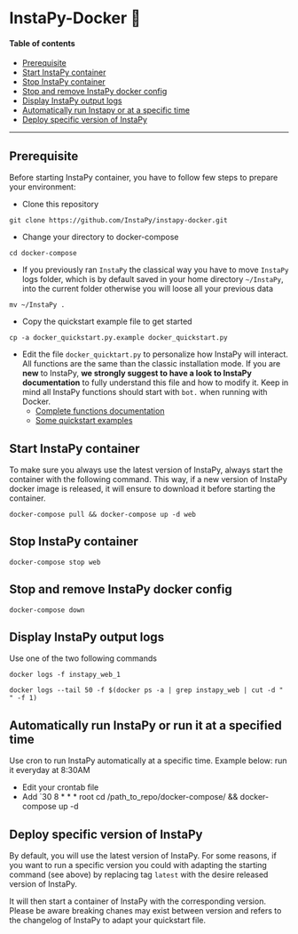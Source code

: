 # InstaPy-Docker 🐳

#### Table of contents
- [Prerequisite](#running-instapy-with-docker)
- [Start InstaPy container](#start-instapy-container)
- [Stop InstaPy container](#stop-instapy-container)
- [Stop and remove InstaPy docker config](#stop-and-remove-instapy-docker-config)
- [Display InstaPy output logs](#display-instapy-output-logs)
- [Automatically run Instapy or at a specific time](#automatically-run-instapy-or-run-it-at-a-specified-time)
- [Deploy specific version of InstaPy](#deploy-specific-version-of-instapy)

---

## Prerequisite
Before starting InstaPy container, you have to follow few steps to prepare your environment:
* Clone this repository
```
git clone https://github.com/InstaPy/instapy-docker.git
```
* Change your directory to docker-compose
```
cd docker-compose
```
* If you previously ran `InstaPy` the classical way you have to move `InstaPy` logs folder, which is by default saved in your home directory `~/InstaPy`, into the current folder otherwise you will loose all your previous data
```
mv ~/InstaPy .
```
* Copy the quickstart example file to get started
```
cp -a docker_quickstart.py.example docker_quickstart.py
```
* Edit the file `docker_quicktart.py` to personalize how InstaPy will interact. All functions are the same than the classic installation mode. If you are **new** to InstaPy, **we strongly suggest to have a look to InstaPy documentation** to fully understand this file and how to modify it. Keep in mind all InstaPy functions should start with `bot.` when running with Docker.
  - [Complete functions documentation](https://github.com/timgrossmann/InstaPy#documentation)
  - [Some quickstart examples](https://github.com/InstaPy/instapy-quickstart/tree/master/quickstart_templates)
  
## Start InstaPy container
To make sure you always use the latest version of InstaPy, always start the container with the following command. This way, if a new version of InstaPy docker image is released, it will ensure to download it before starting the container.
```
docker-compose pull && docker-compose up -d web
```

## Stop InstaPy container
```
docker-compose stop web
```

## Stop and remove InstaPy docker config
```
docker-compose down
```

## Display InstaPy output logs
Use one of the two following commands
```
docker logs -f instapy_web_1
```
```
docker logs --tail 50 -f $(docker ps -a | grep instapy_web | cut -d " " -f 1)
```

## Automatically run InstaPy or run it at a specified time
Use cron to run InstaPy automatically at a specific time. Example below: run it everyday at 8:30AM
* Edit your crontab file
* Add `30 8 * * * root cd /path_to_repo/docker-compose/ && docker-compose up -d

## Deploy specific version of InstaPy
By default, you will use the latest version of InstaPy. For some reasons, if you want to run a specific version you could with adapting the starting command (see above) by replacing tag `latest` with the desire released version of InstaPy.

It will then start a container of InstaPy with the corresponding version. Please be aware breaking chanes may exist between version and refers to the changelog of InstaPy to adapt your quickstart file.
